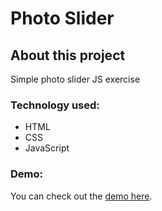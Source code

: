 # Photo Slider

## About this project
Simple photo slider JS exercise

### Technology used:
- HTML 
- CSS
- JavaScript

### Demo:
You can check out the [demo here](https://ewaras.github.io/photoSlider/).